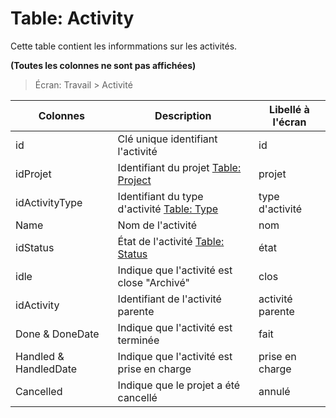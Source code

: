 # Table: Activity

Cette table contient les informmations sur les activités.

**(Toutes les colonnes ne sont pas affichées)**

> Écran: Travail > Activité

Colonnes|Description|Libellé à l'écran
--------|-----------|-----------------
id | Clé unique identifiant l'activité | id
idProjet | Identifiant du projet [Table: Project](table_project.md) | projet
idActivityType | Identifiant du type d'activité [Table: Type](table_type.md) | type d'activité
Name | Nom de l'activité | nom
idStatus | État de l'activité [Table: Status](table_status.md) | état
idle | Indique que l'activité est close "Archivé" | clos
idActivity | Identifiant de l'activité parente | activité parente
Done & DoneDate | Indique que l'activité est terminée | fait
Handled & HandledDate | Indique que l'activité est prise en charge | prise en charge
Cancelled | Indique que le projet a été cancellé | annulé
